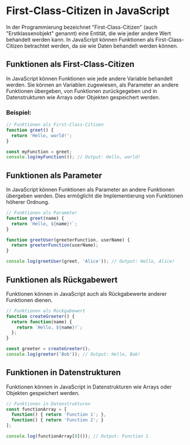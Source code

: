 # First-Class-Citizen in JavaScript

In der Programmierung bezeichnet "First-Class-Citizen" (auch "Erstklassenobjekt" genannt) eine Entität, die wie jeder andere Wert behandelt werden kann. In JavaScript können Funktionen als First-Class-Citizen betrachtet werden, da sie wie Daten behandelt werden können.

## Funktionen als First-Class-Citizen

In JavaScript können Funktionen wie jede andere Variable behandelt werden. Sie können an Variablen zugewiesen, als Parameter an andere Funktionen übergeben, von Funktionen zurückgegeben und in Datenstrukturen wie Arrays oder Objekten gespeichert werden.

### Beispiel:

```javascript
// Funktionen als First-Class-Citizen
function greet() {
  return 'Hello, world!';
}

const myFunction = greet;
console.log(myFunction()); // Output: Hello, world!
```

## Funktionen als Parameter

In JavaScript können Funktionen als Parameter an andere Funktionen übergeben werden. Dies ermöglicht die Implementierung von Funktionen höherer Ordnung.

```javascript
// Funktionen als Parameter
function greet(name) {
  return `Hello, ${name}!`;
}

function greetUser(greeterFunction, userName) {
  return greeterFunction(userName);
}

console.log(greetUser(greet, 'Alice')); // Output: Hello, Alice!
```

## Funktionen als Rückgabewert

Funktionen können in JavaScript auch als Rückgabewerte anderer Funktionen dienen.

```javascript
// Funktionen als Rückgabewert
function createGreeter() {
  return function(name) {
    return `Hello, ${name}!`;
  };
}

const greeter = createGreeter();
console.log(greeter('Bob')); // Output: Hello, Bob!
```

## Funktionen in Datenstrukturen

Funktionen können in JavaScript in Datenstrukturen wie Arrays oder Objekten gespeichert werden.

```javascript
// Funktionen in Datenstrukturen
const functionArray = [
  function() { return 'Function 1'; },
  function() { return 'Function 2'; }
];

console.log(functionArray[0]()); // Output: Function 1
```